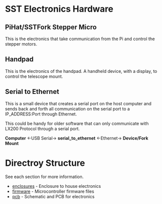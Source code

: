 # SST Electronics Hardware

## PiHat/SSTFork Stepper Micro

This is the electronics that take communication from the Pi and control the stepper motors.

## Handpad

This is the electronics of the handpad. A handheld device, with a display, to control the telescope mount.

## Serial to Ethernet

This is a small device that creates a serial port on the host computer and sends back and forth all communication on the
serial port to a IP_ADDRESS:Port through Ethernet.

This could be handy for older software that can only communicate with LX200 Protocol through a serial port.

**Computer** <-USB Serial-> **serial_to_ethernet** <-Ethernet-> **Device/Fork Mount**

# Directroy Structure

See each section for more information.

* [enclosures](enclosures) - Enclosure to house electronics
* [firmware](firmware) - Microcontroller firmware files
* [pcb](pcb) - Schematic and PCB for electronics